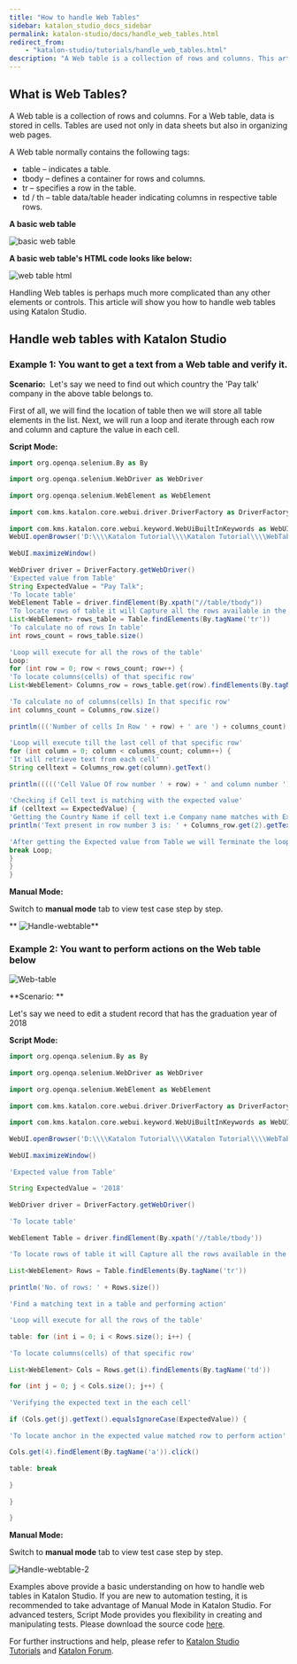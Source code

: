 ```yaml
---
title: "How to handle Web Tables"
sidebar: katalon_studio_docs_sidebar
permalink: katalon-studio/docs/handle_web_tables.html
redirect_from:
    - "katalon-studio/tutorials/handle_web_tables.html"
description: "A Web table is a collection of rows and columns. This article will show you how to handle web tables using Katalon Studio."
---
```

What is Web Tables?
-------------------

A Web table is a collection of rows and columns. For a Web table, data is stored in cells. Tables are used not only in data sheets but also in organizing web pages.

A Web table normally contains the following tags:

*   table – indicates a table.
*   tbody – defines a container for rows and columns.
*   tr – specifies a row in the table.
*   td / th – table data/table header indicating columns in respective table rows.

**A basic web table**

![basic web table](../../images/katalon-studio/tutorials/handle_web_tables/A-Basic-Webtable.png)

**A basic web table's HTML code looks like below:**

![web table html](../../images/katalon-studio/tutorials/handle_web_tables/web-tables-HTML-code.png)

Handling Web tables is perhaps much more complicated than any other elements or controls. This article will show you how to handle web tables using Katalon Studio.

Handle web tables with Katalon Studio
-------------------------------------

### Example 1: You want to get a text from a Web table and verify it.

**Scenario:**  Let's say we need to find out which country the 'Pay talk' company in the above table belongs to.

First of all, we will find the location of table then we will store all table elements in the list. Next, we will run a loop and iterate through each row and column and capture the value in each cell.

**Script Mode:**

```groovy
import org.openqa.selenium.By as By
 
import org.openqa.selenium.WebDriver as WebDriver
 
import org.openqa.selenium.WebElement as WebElement
 
import com.kms.katalon.core.webui.driver.DriverFactory as DriverFactory
 
import com.kms.katalon.core.webui.keyword.WebUiBuiltInKeywords as WebUI
WebUI.openBrowser('D:\\\\Katalon Tutorial\\\\Katalon Tutorial\\\\WebTable_Handling_Scenario1.html')
 
WebUI.maximizeWindow()
 
WebDriver driver = DriverFactory.getWebDriver()
'Expected value from Table'
String ExpectedValue = "Pay Talk";
'To locate table'
WebElement Table = driver.findElement(By.xpath("//table/tbody"))
'To locate rows of table it will Capture all the rows available in the table'
List<WebElement> rows_table = Table.findElements(By.tagName('tr'))
'To calculate no of rows In table'
int rows_count = rows_table.size()
 
'Loop will execute for all the rows of the table'
Loop:
for (int row = 0; row < rows_count; row++) {
'To locate columns(cells) of that specific row'
List<WebElement> Columns_row = rows_table.get(row).findElements(By.tagName('td'))
 
'To calculate no of columns(cells) In that specific row'
int columns_count = Columns_row.size()
 
println((('Number of cells In Row ' + row) + ' are ') + columns_count)
 
'Loop will execute till the last cell of that specific row'
for (int column = 0; column < columns_count; column++) {
'It will retrieve text from each cell'
String celltext = Columns_row.get(column).getText()
 
println((((('Cell Value Of row number ' + row) + ' and column number ') + column) + ' Is ') + celltext)
 
'Checking if Cell text is matching with the expected value'
if (celltext == ExpectedValue) {
'Getting the Country Name if cell text i.e Company name matches with Expected value'
println('Text present in row number 3 is: ' + Columns_row.get(2).getText())
 
'After getting the Expected value from Table we will Terminate the loop'
break Loop;
}
}
}

```

**Manual Mode:**

Switch to **manual mode** tab to view test case step by step.

** ![Handle-webtable](../../images/katalon-studio/tutorials/handle_web_tables/Handle-webtable.png)**

### Example 2: You want to perform actions on the Web table below

![Web-table](../../images/katalon-studio/tutorials/handle_web_tables/Web-table.png)

**Scenario: **

Let's say we need to edit a student record that has the graduation year of 2018

**Script Mode:**

```groovy
import org.openqa.selenium.By as By
 
import org.openqa.selenium.WebDriver as WebDriver
 
import org.openqa.selenium.WebElement as WebElement
 
import com.kms.katalon.core.webui.driver.DriverFactory as DriverFactory
 
import com.kms.katalon.core.webui.keyword.WebUiBuiltInKeywords as WebUI
 
WebUI.openBrowser('D:\\\\Katalon Tutorial\\\\Katalon Tutorial\\\\WebTable_Handling_Scenario2.html')
 
WebUI.maximizeWindow()
 
'Expected value from Table'
 
String ExpectedValue = '2018'
 
WebDriver driver = DriverFactory.getWebDriver()
 
'To locate table'
 
WebElement Table = driver.findElement(By.xpath('//table/tbody'))
 
'To locate rows of table it will Capture all the rows available in the table '
 
List<WebElement> Rows = Table.findElements(By.tagName('tr'))
 
println('No. of rows: ' + Rows.size())
 
'Find a matching text in a table and performing action'
 
'Loop will execute for all the rows of the table'
 
table: for (int i = 0; i < Rows.size(); i++) {
 
'To locate columns(cells) of that specific row'
 
List<WebElement> Cols = Rows.get(i).findElements(By.tagName('td'))
 
for (int j = 0; j < Cols.size(); j++) {
 
'Verifying the expected text in the each cell'
 
if (Cols.get(j).getText().equalsIgnoreCase(ExpectedValue)) {
 
'To locate anchor in the expected value matched row to perform action'
 
Cols.get(4).findElement(By.tagName('a')).click()
 
table: break
 
}
 
}
 
}

```

**Manual Mode:**

Switch to **manual mode** tab to view test case step by step.

![Handle-webtable-2](../../images/katalon-studio/tutorials/handle_web_tables/Handle-webtable-2.png)

Examples above provide a basic understanding on how to handle web tables in Katalon Studio. If you are new to automation testing, it is recommended to take advantage of Manual Mode in Katalon Studio. For advanced testers, Script Mode provides you flexibility in creating and manipulating tests. Please download the source code [here](https://github.com/katalon-studio/katalon-web-automation).

For further instructions and help, please refer to [Katalon Studio Tutorials](/katalon-studio/tutorials/) and [Katalon Forum](https://forum.katalon.com/).